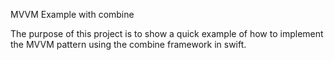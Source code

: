 MVVM Example with combine

The purpose of this project is to show a quick example of how to implement the MVVM pattern using the combine framework in swift.
